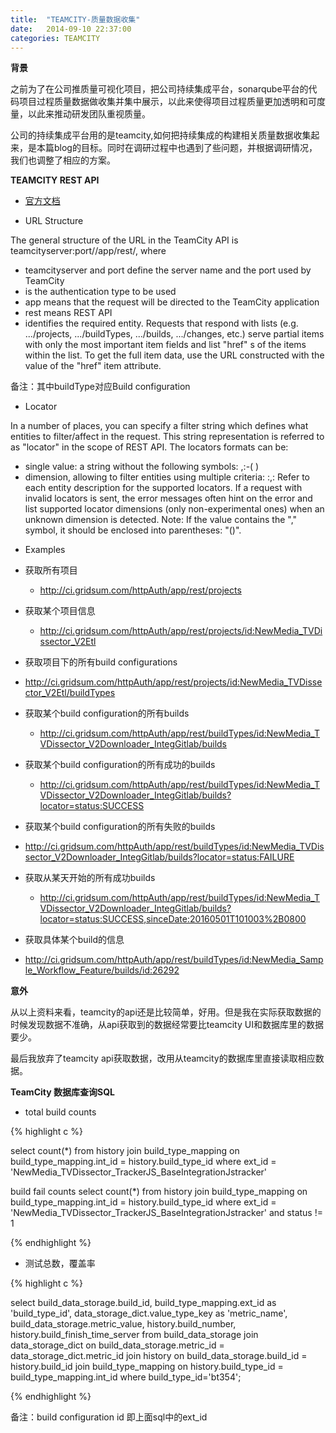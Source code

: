 ```yaml
---
title:  "TEAMCITY-质量数据收集"
date:   2014-09-10 22:37:00
categories: TEAMCITY
---
```


**背景**

之前为了在公司推质量可视化项目，把公司持续集成平台，sonarqube平台的代码项目过程质量数据做收集并集中展示，以此来使得项目过程质量更加透明和可度量，以此来推动研发团队重视质量。

公司的持续集成平台用的是teamcity,如何把持续集成的构建相关质量数据收集起来，是本篇blog的目标。同时在调研过程中也遇到了些问题，并根据调研情况，我们也调整了相应的方案。

**TEAMCITY REST API**

 * [官方文档](https://confluence.jetbrains.com/display/TCD9/REST+API#RESTAPI-GeneralUsagePrinciples)

 * URL Structure

The general structure of the URL in the TeamCity API is teamcityserver:port/<authType>/app/rest/<entity>, where
- teamcityserver and port define the server name and the port used by TeamCity
- <authType> is the authentication type to be used
- app means that the request will be directed to the TeamCity application
- rest means REST API
- <entity> identifies the required entity. Requests that respond with lists (e.g. .../projects, .../buildTypes, .../builds, .../changes, etc.) serve partial items with only the most important item fields and list "href" s of the items within the list. To get the full item data, use the URL constructed with the value of the "href" item attribute.

备注：其中buildType对应Build configuration

 * Locator

In a number of places, you can specify a filter string which defines what entities to filter/affect in the request. This string representation is referred to as "locator" in the scope of REST API.
The locators formats can be:
- single value: a string without the following symbols: ,:-( )
- dimension, allowing to filter entities using multiple criteria: <dimension1>:<value1>,<dimension2>:<value2>
Refer to each entity description for the supported locators.
If a request with invalid locators is sent, the error messages often hint on the error and list supported locator dimensions (only non-experimental ones) when an unknown dimension is detected.
Note: If the value contains the "," symbol, it should be enclosed into parentheses: "(<value>)".

 * Examples

- 获取所有项目
  -  http://ci.gridsum.com/httpAuth/app/rest/projects
- 获取某个项目信息
  - http://ci.gridsum.com/httpAuth/app/rest/projects/id:NewMedia_TVDissector_V2Etl

-  获取项目下的所有build configurations
  - http://ci.gridsum.com/httpAuth/app/rest/projects/id:NewMedia_TVDissector_V2Etl/buildTypes

- 获取某个build configuration的所有builds
  - http://ci.gridsum.com/httpAuth/app/rest/buildTypes/id:NewMedia_TVDissector_V2Downloader_IntegGitlab/builds

- 获取某个build configuration的所有成功的builds
  - http://ci.gridsum.com/httpAuth/app/rest/buildTypes/id:NewMedia_TVDissector_V2Downloader_IntegGitlab/builds?locator=status:SUCCESS

-  获取某个build configuration的所有失败的builds
  - http://ci.gridsum.com/httpAuth/app/rest/buildTypes/id:NewMedia_TVDissector_V2Downloader_IntegGitlab/builds?locator=status:FAILURE

- 获取从某天开始的所有成功builds
  - http://ci.gridsum.com/httpAuth/app/rest/buildTypes/id:NewMedia_TVDissector_V2Downloader_IntegGitlab/builds?locator=status:SUCCESS,sinceDate:20160501T101003%2B0800

-  获取具体某个build的信息
  - http://ci.gridsum.com/httpAuth/app/rest/buildTypes/id:NewMedia_Sample_Workflow_Feature/builds/id:26292

**意外**

从以上资料来看，teamcity的api还是比较简单，好用。但是我在实际获取数据的时候发现数据不准确，从api获取到的数据经常要比teamcity UI和数据库里的数据要少。

最后我放弃了teamcity api获取数据，改用从teamcity的数据库里直接读取相应数据。

**TeamCity 数据库查询SQL**

 * total build counts

{% highlight c %}

select count(*) from history 
join build_type_mapping on build_type_mapping.int_id = history.build_type_id
where ext_id = 'NewMedia_TVDissector_TrackerJS_BaseIntegrationJstracker'

build fail counts
select count(*) from history 
join build_type_mapping on build_type_mapping.int_id = history.build_type_id
where ext_id = 'NewMedia_TVDissector_TrackerJS_BaseIntegrationJstracker'
and status != 1

{% endhighlight %}

 * 测试总数，覆盖率

{% highlight c %}

select 
    build_data_storage.build_id, 
    build_type_mapping.ext_id as 'build_type_id',
    data_storage_dict.value_type_key as 'metric_name', 
    build_data_storage.metric_value,
    history.build_number,
    history.build_finish_time_server
from 
    build_data_storage
join 
    data_storage_dict on build_data_storage.metric_id = data_storage_dict.metric_id
join
    history on build_data_storage.build_id = history.build_id
join
    build_type_mapping on history.build_type_id = build_type_mapping.int_id
where build_type_id='bt354';

{% endhighlight %}

备注：build configuration id 即上面sql中的ext_id